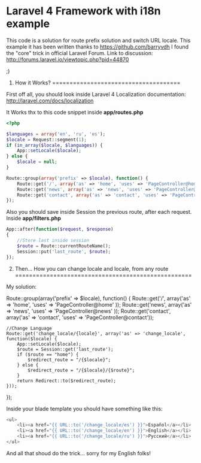 Laravel 4 Framework with i18n example
=====================================

This code is a solution for route prefix solution and switch URL locale. This example it has been 
written thanks to https://github.com/barryvdh I found the "core" trick in 
official Laravel Forum. Link to discussion: http://forums.laravel.io/viewtopic.php?pid=44870

;)

1. How it Works?
=====================================

First off all, you should look inside Laravel 4 Localization documentation: http://laravel.com/docs/localization

 It Works thx to this code snippet inside <strong>app/routes.php</strong>

```PHP
<?php

$languages = array('en', 'ru', 'es');
$locale = Request::segment(1);
if (in_array($locale, $languages)) {
    App::setLocale($locale);
} else {
    $locale = null;
}

Route::group(array('prefix' => $locale), function() {
    Route::get('/', array('as' => 'home', 'uses' => 'PageController@home' ));
    Route::get('news', array('as' => 'news', 'uses' => 'PageController@news' ));
    Route::get('contact', array('as' => 'contact', 'uses' => 'PageController@contact'));
});
```

Also you should save inside Session the previous route, after each request. Inside <strong>app/filters.php</strong>

```PHP
App::after(function($request, $response)
{
    //Store last inside session
    $route = Route::currentRouteName();
    Session::put('last_route', $route);
});
````

2. Then... How you can change locale and locale, from any route
===================================================

My solution:

Route::group(array('prefix' => $locale), function() {
    Route::get('/', array('as' => 'home', 'uses' => 'PageController@home' ));
    Route::get('news', array('as' => 'news', 'uses' => 'PageController@news' ));
    Route::get('contact', array('as' => 'contact', 'uses' => 'PageController@contact'));
    
    //Change Language
    Route::get('change_locale/{locale}', array('as' => 'change_locale', function($locale) {
        App::setLocale($locale);
        $route = Session::get('last_route');
        if ($route == "home") {
            $redirect_route = "/{$locale}";
        } else {
            $redirect_route = "/{$locale}/{$route}";
        }
        return Redirect::to($redirect_route);
    }));
});

Inside your blade template you should have something like this:

```PHP
<ul>
    <li><a href="{{ URL::to('/change_locale/es') }}">Español</a></li>
    <li><a href="{{ URL::to('/change_locale/en') }}">English</a></li>
    <li><a href="{{ URL::to('/change_locale/ru') }}">Pусский</a></li>
</ul>
```

And all that shoud do the trick... sorry for my English folks!